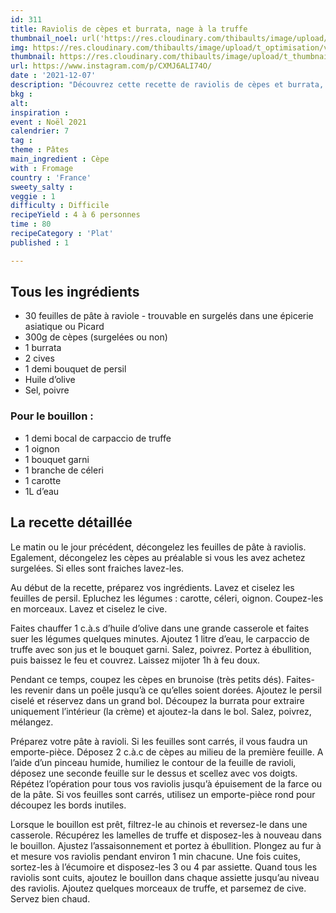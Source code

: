 ```yaml
---
id: 311
title: Raviolis de cèpes et burrata, nage à la truffe
thumbnail_noel: url('https://res.cloudinary.com/thibaults/image/upload/t_carre/v1638905220/Recipes/20211207_raviolis_truffe_burrata.jpg')
img: https://res.cloudinary.com/thibaults/image/upload/t_optimisation/v1638905220/Recipes/20211207_raviolis_truffe_burrata.jpg
thumbnail: https://res.cloudinary.com/thibaults/image/upload/t_thumbnail_josie/v1638905220/Recipes/20211207_raviolis_truffe_burrata.jpg
url: https://www.instagram.com/p/CXMJ6ALI74O/
date : '2021-12-07'
description: "Découvrez cette recette de raviolis de cèpes et burrata, nage à la truffe. Une tuerie pour tous les fans de truffe !"
bkg : 
alt: 
inspiration : 
event : Noël 2021
calendrier: 7
tag : 
theme : Pâtes
main_ingredient : Cèpe
with : Fromage
country : 'France'
sweety_salty : 
veggie : 1
difficulty : Difficile
recipeYield : 4 à 6 personnes
time : 80
recipeCategory : 'Plat'
published : 1

---
```


## Tous les ingrédients
 - 30 feuilles de pâte à raviole - trouvable en surgelés dans une épicerie asiatique ou Picard
 - 300g de cèpes (surgelées ou non)
 - 1 burrata
 - 2 cives
 - 1 demi bouquet de persil
 - Huile d’olive
 - Sel, poivre

### Pour le bouillon :
 - 1 demi bocal de carpaccio de truffe
 - 1 oignon
 - 1 bouquet garni
 - 1 branche de céleri
 - 1 carotte
 - 1L d’eau


## La recette détaillée
Le matin ou le jour précédent, décongelez les feuilles de pâte à raviolis. Egalement, décongelez les cèpes au préalable si vous les avez achetez surgelées. Si elles sont fraiches lavez-les.

Au début de la recette, préparez vos ingrédients. Lavez et ciselez les feuilles de persil. Epluchez les légumes : carotte, céleri, oignon. Coupez-les en morceaux. Lavez et ciselez le cive.

Faites chauffer 1 c.à.s d’huile d’olive dans une grande casserole et faites suer les légumes quelques minutes. Ajoutez 1 litre d’eau, le carpaccio de truffe avec son jus et le bouquet garni. Salez, poivrez. Portez à ébullition, puis baissez le feu et couvrez. Laissez mijoter 1h à feu doux.

Pendant ce temps, coupez les cèpes en brunoise (très petits dés). Faites-les revenir dans un poêle jusqu’à ce qu’elles soient dorées. Ajoutez le persil ciselé et réservez dans un grand bol. Découpez la burrata pour extraire uniquement l’intérieur (la crème) et ajoutez-la dans le bol. Salez, poivrez, mélangez.

Préparez votre pâte à ravioli. Si les feuilles sont carrés, il vous faudra un emporte-pièce. Déposez 2 c.à.c de cèpes au milieu de la première feuille. A l’aide d’un pinceau humide, humiliez le contour de la feuille de ravioli, déposez une seconde feuille sur le dessus et scellez avec vos doigts. Répétez l’opération pour tous vos raviolis jusqu’à épuisement de la farce ou de la pâte. Si vos feuilles sont carrés, utilisez un emporte-pièce rond pour découpez les bords inutiles.

Lorsque le bouillon est prêt, filtrez-le au chinois et reversez-le dans une casserole. Récupérez les lamelles de truffe et disposez-les à nouveau dans le bouillon. Ajustez l’assaisonnement et portez à ébullition. Plongez au fur à et mesure vos raviolis pendant environ 1 min chacune. Une fois cuites, sortez-les à l’écumoire et disposez-les 3 ou 4 par assiette. Quand tous les raviolis sont cuits, ajoutez le bouillon dans chaque assiette jusqu’au niveau des raviolis. Ajoutez quelques morceaux de truffe, et parsemez de cive. Servez bien chaud.